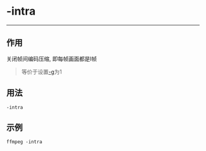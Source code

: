 # -intra

---

## 作用

关闭帧间编码压缩, 即每帧画面都是I帧

> 等价于设置[-g](/repository/Tools/FFmpeg/VideoStream/Common/-g.md#g)为1


## 用法

```shell
-intra
```

## 示例

```shell
ffmpeg -intra
```
